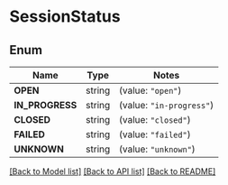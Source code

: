 # SessionStatus

## Enum

Name | Type | Notes
------------ | ------------- | -------------
**OPEN** | string | (value: `"open"`)
**IN_PROGRESS** | string | (value: `"in-progress"`)
**CLOSED** | string | (value: `"closed"`)
**FAILED** | string | (value: `"failed"`)
**UNKNOWN** | string | (value: `"unknown"`)


[[Back to Model list]](../README.md#documentation-for-models) [[Back to API list]](../README.md#documentation-for-api-endpoints) [[Back to README]](../README.md)


